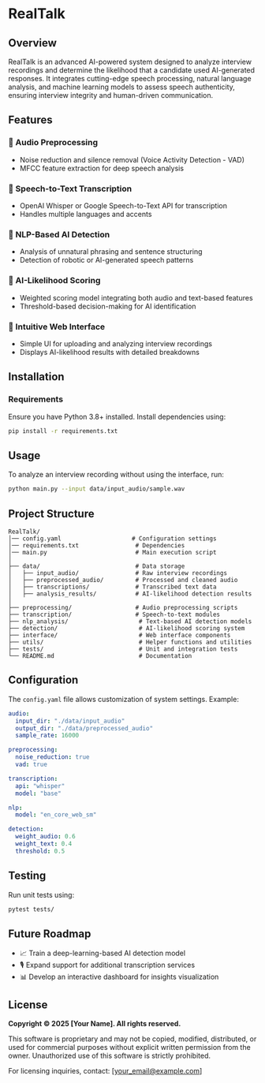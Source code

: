 # RealTalk

## Overview
RealTalk is an advanced AI-powered system designed to analyze interview recordings and determine the likelihood that a candidate used AI-generated responses. It integrates cutting-edge speech processing, natural language analysis, and machine learning models to assess speech authenticity, ensuring interview integrity and human-driven communication.

## Features
### 🔹 Audio Preprocessing
- Noise reduction and silence removal (Voice Activity Detection - VAD)
- MFCC feature extraction for deep speech analysis

### 🔹 Speech-to-Text Transcription
- OpenAI Whisper or Google Speech-to-Text API for transcription
- Handles multiple languages and accents

### 🔹 NLP-Based AI Detection
- Analysis of unnatural phrasing and sentence structuring
- Detection of robotic or AI-generated speech patterns

### 🔹 AI-Likelihood Scoring
- Weighted scoring model integrating both audio and text-based features
- Threshold-based decision-making for AI identification

### 🔹 Intuitive Web Interface
- Simple UI for uploading and analyzing interview recordings
- Displays AI-likelihood results with detailed breakdowns

## Installation
### Requirements
Ensure you have Python 3.8+ installed.
Install dependencies using:
```sh
pip install -r requirements.txt
```

## Usage
To analyze an interview recording without using the interface, run:
```sh
python main.py --input data/input_audio/sample.wav
```

## Project Structure
```
RealTalk/
│── config.yaml                    # Configuration settings
│── requirements.txt                # Dependencies
│── main.py                         # Main execution script
│
├── data/                           # Data storage
│   ├── input_audio/                # Raw interview recordings
│   ├── preprocessed_audio/         # Processed and cleaned audio
│   ├── transcriptions/             # Transcribed text data
│   ├── analysis_results/           # AI-likelihood detection results
│
├── preprocessing/                  # Audio preprocessing scripts
├── transcription/                  # Speech-to-text modules
├── nlp_analysis/                    # Text-based AI detection models
├── detection/                       # AI-likelihood scoring system
├── interface/                       # Web interface components
├── utils/                           # Helper functions and utilities
├── tests/                           # Unit and integration tests
└── README.md                        # Documentation
```

## Configuration
The `config.yaml` file allows customization of system settings. Example:
```yaml
audio:
  input_dir: "./data/input_audio"
  output_dir: "./data/preprocessed_audio"
  sample_rate: 16000

preprocessing:
  noise_reduction: true
  vad: true

transcription:
  api: "whisper"
  model: "base"

nlp:
  model: "en_core_web_sm"

detection:
  weight_audio: 0.6
  weight_text: 0.4
  threshold: 0.5
```

## Testing
Run unit tests using:
```sh
pytest tests/
```

## Future Roadmap
- 📈 Train a deep-learning-based AI detection model
- 🎙️ Expand support for additional transcription services
- 📊 Develop an interactive dashboard for insights visualization

## License
**Copyright © 2025 [Your Name]. All rights reserved.**

This software is proprietary and may not be copied, modified, distributed, or used for commercial purposes without explicit written permission from the owner. Unauthorized use of this software is strictly prohibited.

For licensing inquiries, contact: [your_email@example.com]
